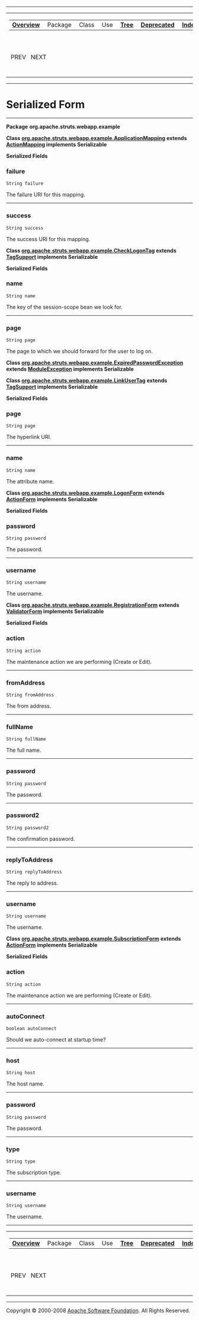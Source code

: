 ------------------------------------------------------------------------

<span id="navbar_top"></span> [](#skip-navbar_top "Skip navigation links")

<table>
<colgroup>
<col width="50%" />
<col width="50%" />
</colgroup>
<tbody>
<tr class="odd">
<td align="left"><span id="navbar_top_firstrow"></span>
<table>
<tbody>
<tr class="odd">
<td align="left"><a href="overview-summary.html.md"><strong>Overview</strong></a> </td>
<td align="left">Package </td>
<td align="left">Class </td>
<td align="left">Use </td>
<td align="left"><a href="overview-tree.html.md"><strong>Tree</strong></a> </td>
<td align="left"><a href="deprecated-list.html.md"><strong>Deprecated</strong></a> </td>
<td align="left"><a href="index-all.html.md"><strong>Index</strong></a> </td>
<td align="left"><a href="help-doc.html.md"><strong>Help</strong></a> </td>
</tr>
</tbody>
</table></td>
<td align="left"></td>
</tr>
<tr class="even">
<td align="left"> PREV   NEXT</td>
<td align="left"><a href="index.html.md?serialized-form.html"><strong>FRAMES</strong></a>    <a href="serialized-form.html"><strong>NO FRAMES</strong></a>    
<a href="allclasses-noframe.html.md"><strong>All Classes</strong></a></td>
</tr>
</tbody>
</table>

<span id="skip-navbar_top"></span>

------------------------------------------------------------------------

Serialized Form
===============

------------------------------------------------------------------------

**Package** **org.apache.struts.webapp.example**

<span id="org.apache.struts.webapp.example.ApplicationMapping"></span>

**Class [org.apache.struts.webapp.example.ApplicationMapping](org/apache/struts/webapp/example/ApplicationMapping.html.md "class in org.apache.struts.webapp.example") extends [ActionMapping](http://struts.apache.org/apidocs/org/apache/struts/action/ActionMapping.html?is-external=true "class or interface in org.apache.struts.action") implements Serializable**

<span id="serializedForm"></span>

**Serialized Fields**

### failure

    String failure

The failure URI for this mapping.

------------------------------------------------------------------------

### success

    String success

The success URI for this mapping.

<span id="org.apache.struts.webapp.example.CheckLogonTag"></span>

**Class [org.apache.struts.webapp.example.CheckLogonTag](org/apache/struts/webapp/example/CheckLogonTag.html.md "class in org.apache.struts.webapp.example") extends [TagSupport](http://java.sun.com/j2ee/1.4/docs/api/javax/servlet/jsp/tagext/TagSupport.html?is-external=true "class or interface in javax.servlet.jsp.tagext") implements Serializable**

<span id="serializedForm"></span>

**Serialized Fields**

### name

    String name

The key of the session-scope bean we look for.

------------------------------------------------------------------------

### page

    String page

The page to which we should forward for the user to log on.

<span id="org.apache.struts.webapp.example.ExpiredPasswordException"></span>

**Class [org.apache.struts.webapp.example.ExpiredPasswordException](org/apache/struts/webapp/example/ExpiredPasswordException.html.md "class in org.apache.struts.webapp.example") extends [ModuleException](http://struts.apache.org/apidocs/org/apache/struts/util/ModuleException.html?is-external=true "class or interface in org.apache.struts.util") implements Serializable**

<span id="org.apache.struts.webapp.example.LinkUserTag"></span>

**Class [org.apache.struts.webapp.example.LinkUserTag](org/apache/struts/webapp/example/LinkUserTag.html.md "class in org.apache.struts.webapp.example") extends [TagSupport](http://java.sun.com/j2ee/1.4/docs/api/javax/servlet/jsp/tagext/TagSupport.html?is-external=true "class or interface in javax.servlet.jsp.tagext") implements Serializable**

<span id="serializedForm"></span>

**Serialized Fields**

### page

    String page

The hyperlink URI.

------------------------------------------------------------------------

### name

    String name

The attribute name.

<span id="org.apache.struts.webapp.example.LogonForm"></span>

**Class [org.apache.struts.webapp.example.LogonForm](org/apache/struts/webapp/example/LogonForm.html.md "class in org.apache.struts.webapp.example") extends [ActionForm](http://struts.apache.org/apidocs/org/apache/struts/action/ActionForm.html?is-external=true "class or interface in org.apache.struts.action") implements Serializable**

<span id="serializedForm"></span>

**Serialized Fields**

### password

    String password

The password.

------------------------------------------------------------------------

### username

    String username

The username.

<span id="org.apache.struts.webapp.example.RegistrationForm"></span>

**Class [org.apache.struts.webapp.example.RegistrationForm](org/apache/struts/webapp/example/RegistrationForm.html.md "class in org.apache.struts.webapp.example") extends [ValidatorForm](http://struts.apache.org/apidocs/org/apache/struts/validator/ValidatorForm.html?is-external=true "class or interface in org.apache.struts.validator") implements Serializable**

<span id="serializedForm"></span>

**Serialized Fields**

### action

    String action

The maintenance action we are performing (Create or Edit).

------------------------------------------------------------------------

### fromAddress

    String fromAddress

The from address.

------------------------------------------------------------------------

### fullName

    String fullName

The full name.

------------------------------------------------------------------------

### password

    String password

The password.

------------------------------------------------------------------------

### password2

    String password2

The confirmation password.

------------------------------------------------------------------------

### replyToAddress

    String replyToAddress

The reply to address.

------------------------------------------------------------------------

### username

    String username

The username.

<span id="org.apache.struts.webapp.example.SubscriptionForm"></span>

**Class [org.apache.struts.webapp.example.SubscriptionForm](org/apache/struts/webapp/example/SubscriptionForm.html.md "class in org.apache.struts.webapp.example") extends [ActionForm](http://struts.apache.org/apidocs/org/apache/struts/action/ActionForm.html?is-external=true "class or interface in org.apache.struts.action") implements Serializable**

<span id="serializedForm"></span>

**Serialized Fields**

### action

    String action

The maintenance action we are performing (Create or Edit).

------------------------------------------------------------------------

### autoConnect

    boolean autoConnect

Should we auto-connect at startup time?

------------------------------------------------------------------------

### host

    String host

The host name.

------------------------------------------------------------------------

### password

    String password

The password.

------------------------------------------------------------------------

### type

    String type

The subscription type.

------------------------------------------------------------------------

### username

    String username

The username.

------------------------------------------------------------------------

<span id="navbar_bottom"></span> [](#skip-navbar_bottom "Skip navigation links")

<table>
<colgroup>
<col width="50%" />
<col width="50%" />
</colgroup>
<tbody>
<tr class="odd">
<td align="left"><span id="navbar_bottom_firstrow"></span>
<table>
<tbody>
<tr class="odd">
<td align="left"><a href="overview-summary.html.md"><strong>Overview</strong></a> </td>
<td align="left">Package </td>
<td align="left">Class </td>
<td align="left">Use </td>
<td align="left"><a href="overview-tree.html.md"><strong>Tree</strong></a> </td>
<td align="left"><a href="deprecated-list.html.md"><strong>Deprecated</strong></a> </td>
<td align="left"><a href="index-all.html.md"><strong>Index</strong></a> </td>
<td align="left"><a href="help-doc.html.md"><strong>Help</strong></a> </td>
</tr>
</tbody>
</table></td>
<td align="left"></td>
</tr>
<tr class="even">
<td align="left"> PREV   NEXT</td>
<td align="left"><a href="index.html.md?serialized-form.html"><strong>FRAMES</strong></a>    <a href="serialized-form.html"><strong>NO FRAMES</strong></a>    
<a href="allclasses-noframe.html.md"><strong>All Classes</strong></a></td>
</tr>
</tbody>
</table>

<span id="skip-navbar_bottom"></span>

------------------------------------------------------------------------

Copyright © 2000-2008 [Apache Software Foundation](http://www.apache.org/). All Rights Reserved.

